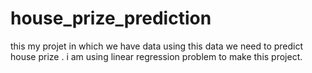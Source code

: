 # house_prize_prediction
this my projet in which we have data using this data we need to predict house prize . i am using linear regression problem to make this project.
